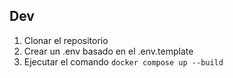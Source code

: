 ## Dev

1. Clonar el repositorio
2. Crear un .env basado en el .env.template
4. Ejecutar el comando `docker compose up --build`

